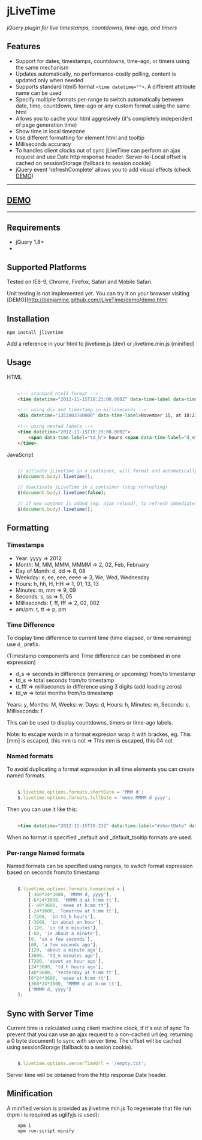 jLiveTime
============

*jQuery plugin for live timestamps, countdowns, time-ago, and timers*

Features
----------------

- Support for dates, timestamps, countdowns, time-ago, or timers using the same mechanism
- Updates automatically, no performance-costly polling, content is updated only when needed
- Supports standard html5 format ```<time datetime="">```. A different attribute name can be used
- Specify multiple formats per-range to switch automatically between date, time, countdown, time-ago or any custom format using the same html
- Allows you to cache your html aggresively (it's completely independent of page generation time)
- Show time in local timezone
- Use different formatting for element html and tooltip
- Milliseconds accuracy
- To handles client clocks out of sync jLiveTime can perform an ajax request and use Date http response header. Server-to-Local offset is cached on sessionStorage (fallback to session cookie)
- jQuery event 'refreshComplete' allows you to add visual effects (check [DEMO](http://benjamine.github.com/jLiveTime/demo/demo.html))

-----
**[DEMO](http://benjamine.github.com/jLiveTime/demo/demo.html)**
-----
-----

Requirements
-----------------

- jQuery 1.8+
- 
Supported Platforms
-----------------

Tested on IE8-9, Chrome, Firefox, Safari and Mobile Safari.

Unit testing is not implemented yet. You can try it on your browser visiting [DEMO](http://benjamine.github.com/jLiveTime/demo/demo.html

Installation
-----------------

```
npm install jlivetime
```

Add a reference in your html to jlivetime.js (dev) or jlivetime.min.js (minified)

Usage
---------------

HTML

``` html
	
	<!-- standard html5 format -->
	<time datetime="2012-11-15T18:23:00.000Z" data-time-label data-time-tooltip>November 15, at 18:23 (GMT)</time>

	<!-- using div and timestamp in milliseconds -->
    <div datetime="1353003780000" data-time-label>November 15, at 18:23 (GMT)</time>

	<!-- using nested labels -->
    <time datetime="2012-11-15T18:23:00.000Z">
    	<span data-time-label="td_h"> hours <span data-time-label="d_m"> minutes
    </time>

```

JavaScript

``` javascript

    // activate jLiveTime in a container, will format and automatically update all datetimes inside
    $(document.body).livetime();

    // deactivate jLiveTime in a container (stop refreshing)
    $(document.body).livetime(false);

    // if new content is added (eg. ajax reload), to refresh immediately you can call .livetime() at any time
	$(document.body).livetime();

```

Formatting
----------------

### Timestamps

- Year: yyyy => 2012
- Month: M, MM, MMM, MMMM => 2, 02, Feb, February
- Day of Month: d, dd => 8, 08
- Weekday: e, ee, eee, eeee => 3, We, Wed, Wednesday
- Hours: h, hh, H, HH => 1, 01, 13, 13
- Minutes: m, mm => 9, 09
- Seconds: s, ss => 5, 05
- Milliseconds: f, ff, fff => 2, 02, 002
- am/pm: t, tt => p, pm

### Time Difference

To display time difference to current time (time elapsed, or time remaining) use ```d_``` prefix.

(Timestamp components and Time difference can be combined in one expression)

- d_s => seconds in difference (remaining or upcoming) from/to timestamp
- td_s => total seconds from/to timestamp
- d_fff => milliseconds in difference using 3 digits (add leading zeros)
- td_w => total months from/to timestamp

Years: y, Months: M, Weeks: w, Days: d, Hours: h, Minutes: m, Seconds: s, Milliseconds: f

This can be used to display countdowns, timers or time-ago labels.

Note: to escape words in a format expresion wrap it with brackes, eg. This [mm] is escaped, this mm is not => This mm is escaped, this 04 not

### Named formats

To avoid duplicating a format expression in all time elements you can create named formats.

``` javascript
	
	$.livetime.options.formats.shortDate = 'MMM d';
	$.livetime.options.formats.fullDate = 'eeee MMMM d yyyy';

```

Then you can use it like this:

``` html
	
	<time datetime="2012-11-15T18:23Z" data-time-label="#shortDate" data-time-tooltip="#fullDate"/>

```

When no format is specified _default and _default_tooltip formats are used.

### Per-range Named formats

Named formats can be specified using ranges, to switch format expression based on seconds from/to timestamp

``` javascript
	
    $.livetime.options.formats.humanized = [
        [-360*24*3600, 'MMMM d, yyyy'],
        [-6*24*3600, 'MMMM d at h:mm tt'],
        [- 48*3600, 'eeee at h:mm tt'],
        [-24*3600, 'Tomorrow at h:mm tt'],
        [-7200, 'in td_h hours'],
        [-3600, 'in about an hour'],
        [-120, 'in td_m minutes'],
        [-60, 'in about a minute'],
        [0, 'in a few seconds'],
        [60, 'a few seconds ago'],
        [120, 'about a minute ago'],
        [3600, 'td_m minutes ago'],
        [7200, 'about an hour ago'],
        [24*3600, 'td_h hours ago'],
        [48*3600, 'Yesterday at h:mm tt'],
        [6*24*3600, 'eeee at h:mm tt'],
        [360*24*3600, 'MMMM d at h:mm tt'],
        ['MMMM d, yyyy']
    ];

```

Sync with Server Time
----------------

Current time is calculated using client machine clock, if it's out of sync 
To prevent that you can use an ajax request to a non-cached url (eg. returning a 0 byte document) to sync with server time.
The offset will be cached using sessionStorage (fallback to a sesion cookie).

``` javascript

    $.livetime.options.serverTimeUrl = '/empty.txt';

```

Server time will be obtained from the http response Date header.

Minification
----------------

A minified version is provided as jlivetime.min.js
To regenerate that file run (npm i is required as uglifyjs is used):

```
	npm i
	npm run-script minify
```
